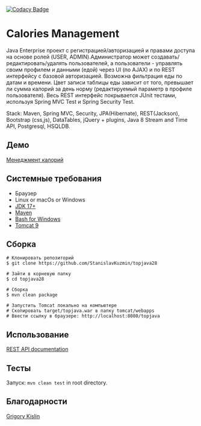 [![Codacy Badge](https://app.codacy.com/project/badge/Grade/e8c1353b5585419cbde2bb49e6dba059)](https://www.codacy.com/gh/StanislavKuzmin/topjava28/dashboard?utm_source=github.com&amp;utm_medium=referral&amp;utm_content=StanislavKuzmin/topjava28&amp;utm_campaign=Badge_Grade)

Calories Management 
===============================
Java Enterprise проект с регистрацией/авторизацией и правами доступа на основе ролей (USER, ADMIN).Администратор может создавать/редактировать/удалять пользователей, а пользователи - управлять своим профилем и данными (едой) через UI (по AJAX) и по REST интерфейсу с базовой авторизацией. Возможна фильтрация еды по датам и времени. Цвет записи таблицы еды зависит от того, превышает ли сумма калорий за день норму (редактируемый параметр в профиле пользователя). Весь REST интерфейс покрывается JUnit тестами, используя Spring MVC Test и Spring Security Test.

Stack: Maven, Spring MVC, Security, JPA(Hibernate), REST(Jackson), Bootstrap (css,js), DataTables, jQuery + plugins, Java 8 Stream and Time API, Postgresql, HSQLDB.

## Демо

[Менеджмент калорий](http://stasonhd2.fvds.ru/topjava/)

## Системные требования

* Браузер
* Linux or macOs or Windows
* [JDK 17+](http://jdk.java.net/17/)
* [Maven](https://maven.apache.org/)
* [Bash for Windows](https://git-scm.com/downloads)
* [Tomcat 9](https://tomcat.apache.org/download-90.cgi#9.0.86)

## Сборка

```
# Клонировать репозиторий
$ git clone https://github.com/StanislavKuzmin/topjava28

# Зайти в корневую папку
$ cd topjava28

# Сборка
$ mvn clean package

# Запустить Tomcat локально на компьютере
# Скопировать target/topjava.war в папку tomcat/webapps
# Ввести ссылку в браузере: http://localhost:8080/topjava 
```

## Использование
[REST API documentation](http://stasonhd2.fvds.ru/topjava/swagger-ui.html)  

## Тесты

Запуск: `mvn clean test` in root directory.

## Благодарности
[Grigory Kislin](https://javaops.ru/#contacts)
